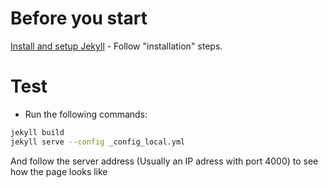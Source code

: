 # Before you start

[Install and setup Jekyll](https://jekyllrb.com/docs/step-by-step/01-setup/) - Follow "installation" steps.

# Test

- Run the following commands:
```bash
jekyll build
jekyll serve --config _config_local.yml
```

And follow the server address (Usually an IP adress with port 4000) to see how the page looks like